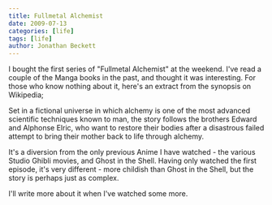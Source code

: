 ```yaml
---
title: Fullmetal Alchemist
date: 2009-07-13
categories: [life]
tags: [life]
author: Jonathan Beckett
---
```


I bought the first series of "Fullmetal Alchemist" at the weekend. I've read a couple of the Manga books in the past, and thought it was interesting. For those who know nothing about it, here's an extract from the synopsis on Wikipedia;

Set in a fictional universe in which alchemy is one of the most advanced scientific techniques known to man, the story follows the brothers Edward and Alphonse Elric, who want to restore their bodies after a disastrous failed attempt to bring their mother back to life through alchemy.

It's a diversion from the only previous Anime I have watched - the various Studio Ghibli movies, and Ghost in the Shell. Having only watched the first episode, it's very different - more childish than Ghost in the Shell, but the story is perhaps just as complex.

I'll write more about it when I've watched some more.